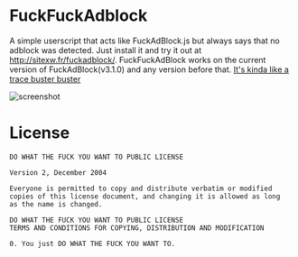 FuckFuckAdblock
===============

A simple userscript that acts like FuckAdBlock.js but always says that no adblock was detected. Just install it and try it out at http://sitexw.fr/fuckadblock/. FuckFuckAdBlock works on the current version of FuckAdBlock(v3.1.0) and any version before that. [It's kinda like a trace buster buster][tracebusterbuster]

![screenshot](http://i.imgur.com/slDcOAI.png)

# License 

```
DO WHAT THE FUCK YOU WANT TO PUBLIC LICENSE 

Version 2, December 2004

Everyone is permitted to copy and distribute verbatim or modified
copies of this license document, and changing it is allowed as long
as the name is changed.

DO WHAT THE FUCK YOU WANT TO PUBLIC LICENSE
TERMS AND CONDITIONS FOR COPYING, DISTRIBUTION AND MODIFICATION

0. You just DO WHAT THE FUCK YOU WANT TO.
```

[tracebusterbuster]: http://www.youtube.com/watch?v=Iw3G80bplTg
